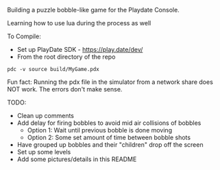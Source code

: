 Building a puzzle bobble-like game for the Playdate Console.

Learning how to use lua during the process as well

To Compile:
- Set up PlayDate SDK - https://play.date/dev/
- From the root directory of the repo
```
pdc -v source build/MyGame.pdx
```

Fun fact: Running the pdx file in the simulator from a network share does NOT work. The errors don't make sense.

TODO:
- Clean up comments
- Add delay for firing bobbles to avoid mid air collisions of bobbles
  - Option 1: Wait until previous bobble is done moving
  - Option 2: Some set amount of time between bobble shots
- Have grouped up bobbles and their "children" drop off the screen
- Set up some levels
- Add some pictures/details in this README